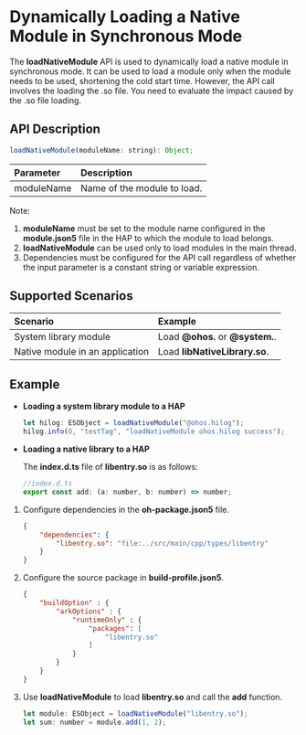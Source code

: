 # Dynamically Loading a Native Module in Synchronous Mode


The **loadNativeModule** API is used to dynamically load a native module in synchronous mode. It can be used to load a module only when the module needs to be used, shortening the cold start time. However, the API call involves the loading the .so file. You need to evaluate the impact caused by the .so file loading.

## API Description

```js
loadNativeModule(moduleName: string): Object;
```

| Parameter           | Description         |
| :------------- | :----------------------------- |
| moduleName            | Name of the module to load.      |

Note:

1. **moduleName** must be set to the module name configured in the **module.json5** file in the HAP to which the module to load belongs.
2. **loadNativeModule** can be used only to load modules in the main thread.
3. Dependencies must be configured for the API call regardless of whether the input parameter is a constant string or variable expression.

## Supported Scenarios

| Scenario           | Example          |
| :------------- | :----------------------------- |
| System library module       | Load **@ohos.** or **@system.**.       |
| Native module in an application	| Load **libNativeLibrary.so**. |

## Example

- **Loading a system library module to a HAP**

  ```js
  let hilog: ESObject = loadNativeModule("@ohos.hilog");
  hilog.info(0, "testTag", "loadNativeModule ohos.hilog success");
  ```

- **Loading a native library to a HAP**

  The **index.d.ts** file of **libentry.so** is as follows:

  ```javascript
  //index.d.ts
  export const add: (a: number, b: number) => number;
  ```

1. Configure dependencies in the **oh-package.json5** file.

   ```json
   {
       "dependencies": {
           "libentry.so": "file:../src/main/cpp/types/libentry"
       }
   }
   ```

2. Configure the source package in **build-profile.json5**.

   ```json
   {
       "buildOption" : {
           "arkOptions" : {
               "runtimeOnly" : {
                   "packages": [
                       "libentry.so"
                   ]
               }
           }
       }
   }
   ```

3. Use **loadNativeModule** to load **libentry.so** and call the **add** function.

   ```js
   let module: ESObject = loadNativeModule("libentry.so");
   let sum: number = module.add(1, 2);
   ```